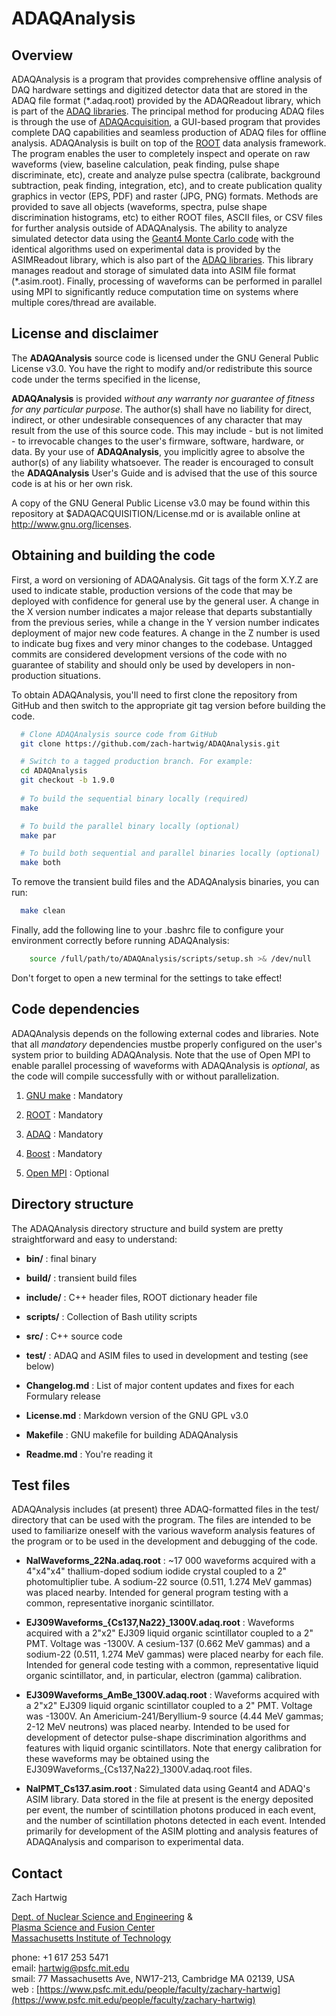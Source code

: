 # ADAQAnalysis #

## Overview ##

ADAQAnalysis is a program that provides comprehensive offline analysis
of DAQ hardware settings and digitized detector data that are stored
in the ADAQ file format (\*.adaq.root) provided by the ADAQReadout
library, which is part of the [ADAQ
libraries](https://github.com/zach-hartwig/ADAQ). The principal method
for producing ADAQ files is through the use of
[ADAQAcquisition](http://github.com/zach-hartwig/ADAQAcquisition), a
GUI-based program that provides complete DAQ capabilities and seamless
production of ADAQ files for offline analysis. ADAQAnalysis is built
on top of the [ROOT](http://root.cern.ch/drupal/) data analysis
framework. The program enables the user to completely inspect and
operate on raw waveforms (view, baseline calculation, peak finding,
pulse shape discriminate, etc), create and analyze pulse spectra
(calibrate, background subtraction, peak finding, integration, etc),
and to create publication quality graphics in vector (EPS, PDF) and
raster (JPG, PNG) formats. Methods are provided to save all objects
(waveforms, spectra, pulse shape discrimination histograms, etc) to
either ROOT files, ASCII files, or CSV files for further analysis
outside of ADAQAnalysis. The ability to analyze simulated detector
data using the [Geant4 Monte Carlo code](http://geant4.cern.ch/) with
the identical algorithms used on experimental data is provided by the
ASIMReadout library, which is also part of the [ADAQ
libraries](https://github.com/zach-hartwig/ADAQ). This library manages
readout and storage of simulated data into ASIM file format
(\*.asim.root). Finally, processing of waveforms can be performed in
parallel using MPI to significantly reduce computation time on systems
where multiple cores/thread are available.


## License and disclaimer ##

The **ADAQAnalysis** source code is licensed under the GNU General
Public License v3.0.  You have the right to modify and/or redistribute
this source code under the terms specified in the license,

**ADAQAnalysis** is provided *without any warranty nor guarantee of
fitness for any particular purpose*. The author(s) shall have no
liability for direct, indirect, or other undesirable consequences of
any character that may result from the use of this source code. This
may include - but is not limited - to irrevocable changes to the
user's firmware, software, hardware, or data. By your use of
**ADAQAnalysis**, you implicitly agree to absolve the author(s) of
any liability whatsoever. The reader is encouraged to consult the
**ADAQAnalysis** User's Guide and is advised that the use of this
source code is at his or her own risk.

A copy of the GNU General Public License v3.0 may be found within this
repository at $ADAQACQUISITION/License.md or is available online at
http://www.gnu.org/licenses.


## Obtaining and building the code  ##

First, a word on versioning of ADAQAnalysis. Git tags of the form
X.Y.Z are used to indicate stable, production versions of the code
that may be deployed with confidence for general use by the general
user. A change in the X version number indicates a major release that
departs substantially from the previous series, while a change in the
Y version number indicates deployment of major new code features. A
change in the Z number is used to indicate bug fixes and very minor
changes to the codebase. Untagged commits are considered development
versions of the code with no guarantee of stability and should only be
used by developers in non-production situations.

To obtain ADAQAnalysis, you'll need to first clone the repository from
GitHub and then switch to the appropriate git tag version before
building the code.

```bash
  # Clone ADAQAnalysis source code from GitHub
  git clone https://github.com/zach-hartwig/ADAQAnalysis.git

  # Switch to a tagged production branch. For example:
  cd ADAQAnalysis
  git checkout -b 1.9.0
  
  # To build the sequential binary locally (required)
  make 

  # To build the parallel binary locally (optional)
  make par

  # To build both sequential and parallel binaries locally (optional)
  make both
```

To remove the transient build files and the ADAQAnalysis binaries, you
can run:
```bash
  make clean  
```

Finally, add the following line to your .bashrc file to configure
your environment correctly before running ADAQAnalysis:

```bash 
    source /full/path/to/ADAQAnalysis/scripts/setup.sh >& /dev/null
```
Don't forget to open a new terminal for the settings to take effect!


## Code dependencies ##

ADAQAnalysis depends on the following external codes and
libraries. Note that all *mandatory* dependencies mustbe properly
configured on the user's system prior to building ADAQAnalysis. Note
that the use of Open MPI to enable parallel processing of waveforms
with ADAQAnalysis is *optional*, as the code will compile successfully
with or without parallelization.

1. [GNU make](http://www.gnu.org/software/make/) : Mandatory

2. [ROOT](http://root.cern.ch/drupal/) : Mandatory

3. [ADAQ](http://github.com/zach-hartwig/ADAQ) : Mandatory

4. [Boost](http://www.boost.org/) : Mandatory

5. [Open MPI](http://www.open-mpi.org/) : Optional


## Directory structure ##

The ADAQAnalysis directory structure and build system are pretty
straightforward and easy to understand:

  - **bin/** : final binary

  - **build/** : transient build files

  - **include/** : C++ header files, ROOT dictionary header file

  - **scripts/** : Collection of Bash utility scripts

  - **src/** : C++ source code 
  
  - **test/** : ADAQ and ASIM files to used in development and testing (see below)

  - **Changelog.md** : List of major content updates and fixes for each Formulary release
  
  - **License.md** : Markdown version of the GNU GPL v3.0 
  
  - **Makefile** : GNU makefile for building ADAQAnalysis

  - **Readme.md** : You're reading it


## Test files ##

ADAQAnalysis includes (at present) three ADAQ-formatted files in the
test/ directory that can be used with the program. The files are
intended to be used to familiarize oneself with the various waveform
analysis features of the program or to be used in the development and
debugging of the code.

- **NaIWaveforms_22Na.adaq.root** : ~17 000 waveforms acquired with a
    4"x4"x4" thallium-doped sodium iodide crystal coupled to a 2"
    photomultiplier tube. A sodium-22 source (0.511, 1.274 MeV gammas)
    was placed nearby. Intended for general program testing with a
    common, representative inorganic scintillator.

- **EJ309Waveforms_{Cs137,Na22}_1300V.adaq.root** : Waveforms acquired
    with a 2"x2" EJ309 liquid organic scintillator coupled to a 2"
    PMT. Voltage was -1300V. A cesium-137 (0.662 MeV gammas) and a
    sodium-22 (0.511, 1.274 MeV gammas) were placed nearby for each
    file. Intended for general code testing with a common,
    representative liquid organic scintillator, and, in particular,
    electron (gamma) calibration.

- **EJ309Waveforms_AmBe_1300V.adaq.root** : Waveforms acquired with a
    2"x2" EJ309 liquid organic scintillator coupled to a 2"
    PMT. Voltage was -1300V. An Americium-241/Beryllium-9 source (4.44
    MeV gammas; 2-12 MeV neutrons) was placed nearby. Intended to be
    used for development of detector pulse-shape discrimination
    algorithms and features with liquid organic scintillators. Note
    that energy calibration for these waveforms may be obtained using
    the EJ309Waveforms_{Cs137,Na22}_1300V.adaq.root files.

- **NaIPMT_Cs137.asim.root** : Simulated data using Geant4 and ADAQ's
    ASIM library. Data stored in the file at present is the energy
    deposited per event, the number of scintillation photons produced
    in each event, and the number of scintillation photons detected in
    each event. Intended primarily for development of the ASIM
    plotting and analysis features of ADAQAnalysis and comparison to
    experimental data.

## Contact ##

Zach Hartwig  

[Dept. of Nuclear Science and
Engineering](http://web.mit.edu/nse/http://web.mit.edu/nse/) &  
[Plasma Science and Fusion Center](http://www.psfc.mit.edu)  
[Massachusetts Institute of Technology](http://mit.edu)  

phone: +1 617 253 5471  
email: [hartwig@psfc.mit.edu](mailto:hartwig@psfc.mit.edu)  
smail: 77 Massachusetts Ave, NW17-213, Cambridge MA 02139, USA  
web  : [https://www.psfc.mit.edu/people/faculty/zachary-hartwig](https://www.psfc.mit.edu/people/faculty/zachary-hartwig)  
